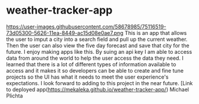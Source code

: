 # weather-tracker-app
https://user-images.githubusercontent.com/58678985/75116519-73d05300-5626-11ea-8449-ac15d08e0ae7.png
This is an app that allows the user to imput a city into a search field and pull up the current weather. Then the user can also view
the five day forecast and save that city for the future. I enjoy making apps like this. By suing an api key I am able to access data
from around the world to help the user access the data they need. I learned that there is a lot of different types of information 
available to access and it makes it so developers can be able to create and fine tune projects so the UI has what it needs to meet
the user experience's expectations. I look forward to adding to this project in the near future. 
[Link to deployed app(https://mekaleka.github.io/weather-tracker-app/)
Michael Plichta
